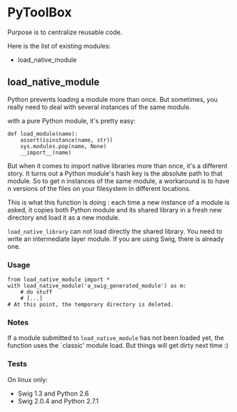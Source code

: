 PyToolBox
=========

Purpose is to centralize reusable code.

Here is the list of existing modules:
*   load_native_module

load_native_module
------------------
Python prevents loading a module more than once. But sometimes, you really
need to deal with several instances of the same module.

with a pure Python module, it's pretty easy:

    def load_module(name):
        assert(isinstance(name, str))
        sys.modules.pop(name, None)
        __import__(name)

But when it comes to import native libraries more than once, it's a different story.
It turns out a Python module's hash key is the absolute path to that module.
So to get n instances of the same module, a workaround is to have n versions
of the files on your filesystem in different locations.

This is what this function is doing : each time a new instance of a module
is asked, it copies both Python module and its shared library in a fresh new
directory and load it as a new module.

`load_native_library` can not load directly the shared library. You need to write
an intermediate layer module. If you are using Swig, there is already one.

### Usage

    from load_native_module import *
    with load_native_module('a_swig_generated_module') as m:
        # do stuff
        # [...]
    # At this point, the temporary directory is deleted.

### Notes

If a module submitted to `load_native_module` has not been loaded yet,
the function uses the `classic' module load. But things will get dirty
next time :)

### Tests
On linux only:
*   Swig 1.3 and Python 2.6
*   Swig 2.0.4 and Python 2.7.1
